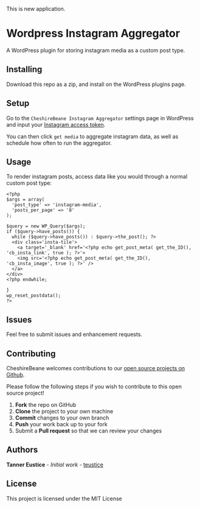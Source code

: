 This is new application.

# Wordpress Instagram Aggregator

A WordPress plugin for storing instagram media as a custom post type.

## Installing

Download this repo as a zip, and install on the WordPress plugins page.


## Setup

Go to the `CheshireBeane Instagram Aggregator` settings page in WordPress and input your [Instagram access token](https://www.instagram.com/developer/).

You can then click `get media` to aggregate instagram data, as well as schedule how often to run the aggregator.

## Usage

To render instagram posts, access data like you would through a normal custom post type:

```
<?php
$args = array(
  'post_type' => 'instagram-media',
  'posts_per_page' => '8'
);

$query = new WP_Query($args);
if ($query->have_posts()) {
  while ($query->have_posts()) : $query->the_post(); ?>
  <div class='insta-tile'>
    <a target='_blank' href='<?php echo get_post_meta( get_the_ID(), 'cb_insta_link', true ); ?>'>
    <img src='<?php echo get_post_meta( get_the_ID(), 'cb_insta_image', true ); ?>' />
  </a>
</div>
<?php endwhile;

}
wp_reset_postdata();
?>
```

## Issues

Feel free to submit issues and enhancement requests.

## Contributing

CheshireBeane welcomes contributions to our [open source projects on Github](https://github.com/CheshireBeane).

Please follow the following steps if you wish to contribute to this open source project!

 1. **Fork** the repo on GitHub
 2. **Clone** the project to your own machine
 3. **Commit** changes to your own branch
 4. **Push** your work back up to your fork
 5. Submit a **Pull request** so that we can review your changes


## Authors

**Tanner Eustice** - *Initial work* - [teustice](https://github.com/teustice)


## License

This project is licensed under the MIT License
